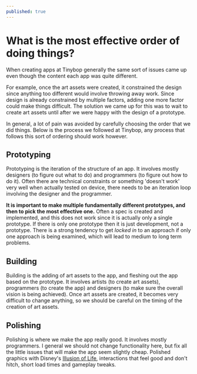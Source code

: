 ```yaml
---
published: true
---
```

# What is the most effective order of doing things?

When creating apps at Tinybop generally the same sort of issues came up even though the content each app was quite different. 

For example, once the art assets were created, it constrained the design since anything too different would involve throwing away work. Since design is already constrained by multiple factors, adding one more factor could make things difficult. The solution we came up for this was to wait to create art assets until after we were happy with the design of a prototype.

In general, a lot of pain was avoided by carefully choosing the order that we did things. Below is the process we followed at Tinybop, any process that follows this sort of ordering should work however.

## Prototyping

Prototyping is the iteration of the structure of an app. It involves mostly designers (to figure out what to do) and programmers (to figure out how to do it). Often there are technical constraints or something 'doesn't work' very well when actually tested on device, there needs to be an iteration loop involving the designer and the programmer.

**It is important to make multiple fundamentally different prototypes, and then to pick the most effective one.** Often a spec is created and implemented, and this does not work since it is actually only a single prototype. If there is only one prototype then it is just development, not a prototype. There is a strong tendency to get *locked in* to an approach if only one approach is being examined, which will lead to medium to long term problems.



## Building

Building is the adding of art assets to the app, and fleshing out the app based on the prototype. It involves artists (to create art assets), programmers (to create the app) and designers (to make sure the overall vision is being achieved). Once art assets are created, it becomes very difficult to change anything, so we should be careful on the timing of the creation of art assets.

## Polishing

Polishing is where we make the app really good. It involves mostly programmers. I general we should not change functionality here, but fix all the little issues that will make the app seem slightly cheap. Polished graphics with Disney's [Illusion of Life](https://vimeo.com/93206523), interactions that feel good and don't hitch, short load times and gameplay tweaks.
